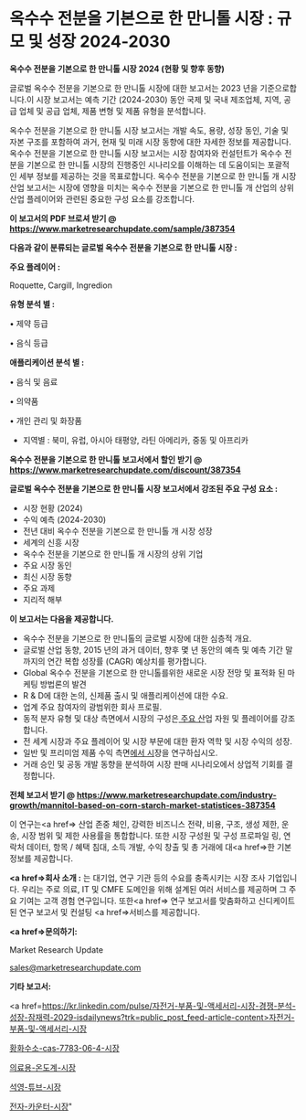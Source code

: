 # 옥수수 전분을 기본으로 한 만니톨 시장 : 규모 및 성장 2024-2030

<strong>옥수수 전분을 기본으로 한 만니톨 시장 2024 (현황 및 향후 동향)</strong>

글로벌 옥수수 전분을 기본으로 한 만니톨 시장에 대한 보고서는 2023 년을 기준으로합니다.이 시장 보고서는 예측 기간 (2024-2030) 동안 국제 및 국내 제조업체, 지역, 공급 업체 및 공급 업체, 제품 변형 및 제품 유형을 분석합니다.

옥수수 전분을 기본으로 한 만니톨 시장 보고서는 개발 속도, 용량, 성장 동인, 기술 및 자본 구조를 포함하여 과거, 현재 및 미래 시장 동향에 대한 자세한 정보를 제공합니다. 옥수수 전분을 기본으로 한 만니톨 시장 보고서는 시장 참여자와 컨설턴트가 옥수수 전분을 기본으로 한 만니톨 시장의 진행중인 시나리오를 이해하는 데 도움이되는 포괄적 인 세부 정보를 제공하는 것을 목표로합니다. 옥수수 전분을 기본으로 한 만니톨 개 시장 산업 보고서는 시장에 영향을 미치는 옥수수 전분을 기본으로 한 만니톨 개 산업의 상위 산업 플레이어와 관련된 중요한 구성 요소를 강조합니다.



<strong>이 보고서의 PDF 브로셔 받기 @ <a href=https://www.marketresearchupdate.com/sample/387354>https://www.marketresearchupdate.com/sample/387354</a></strong>



<strong>다음과 같이 분류되는 글로벌 옥수수 전분을 기본으로 한 만니톨 시장 :</strong>



<strong>주요 플레이어 :</strong>

Roquette, Cargill, Ingredion



<strong>유형 분석 별 :</strong>

• 제약 등급

• 음식 등급



<strong>애플리케이션 분석 별 :</strong>

• 음식 및 음료

• 의약품

• 개인 관리 및 화장품

<ul>
  <li>지역별 : 북미, 유럽, 아시아 태평양, 라틴 아메리카, 중동 및 아프리카</li>
</ul>


<strong>옥수수 전분을 기본으로 한 만니톨 보고서에서 할인 받기 @ <a href=https://www.marketresearchupdate.com/discount/387354>https://www.marketresearchupdate.com/discount/387354</a></strong>



<strong>글로벌 옥수수 전분을 기본으로 한 만니톨 시장 보고서에서 강조된 주요 구성 요소 :</strong>
<ul>
  <li>시장 현황 (2024)</li>
  <li>수익 예측 (2024-2030)</li>
  <li>전년 대비 옥수수 전분을 기본으로 한 만니톨 개 시장 성장</li>
  <li>세계의 신흥 시장</li>
  <li>옥수수 전분을 기본으로 한 만니톨 개 시장의 상위 기업</li>
  <li>주요 시장 동인</li>
  <li>최신 시장 동향</li>
  <li>주요 과제</li>
  <li>지리적 해부</li>
</ul>


<strong>이 보고서는 다음을 제공합니다.</strong>
<ul>
  <li>옥수수 전분을 기본으로 한 만니톨의 글로벌 시장에 대한 심층적 개요.</li>
  <li>글로벌 산업 동향, 2015 년의 과거 데이터, 향후 몇 년 동안의 예측 및 예측 기간 말까지의 연간 복합 성장률 (CAGR) 예상치를 평가합니다.</li>
  <li>Global 옥수수 전분을 기본으로 한 만니톨를위한 새로운 시장 전망 및 표적화 된 마케팅 방법론의 발견</li>
  <li>R &amp; D에 대한 논의, 신제품 출시 및 애플리케이션에 대한 수요.</li>
  <li>업계 주요 참여자의 광범위한 회사 프로필.</li>
  <li>동적 분자 유형 및 대상 측면에서 시장의 구성은<a href=> 주요 산</a>업 자원 및 플레이어를 강조합니다.</li>
  <li>전 세계 시장과 주요 플레이어 및 시장 부문에 대한 환자 역학 및 시장 수익의 성장.</li>
  <li>일반 및 프리미엄 제품 수익 측면<a href=>에서 시</a>장을 연구하십시오.</li>
  <li>거래 승인 및 공동 개발 동향을 분석하여 시장 판매 시나리오에서 상업적 기회를 결정합니다.</li>
</ul>



<strong>전체 보고서 받기 @ <a href=https://www.marketresearchupdate.com/industry-growth/mannitol-based-on-corn-starch-market-statistices-387354>https://www.marketresearchupdate.com/industry-growth/mannitol-based-on-corn-starch-market-statistices-387354</a></strong>

이 연구는<a href=> 산업 존중</a> 체인, 강력한 비즈니스 전략, 비용, 구조, 생성 제한, 운송, 시장 범위 및 제한 사용률을 통합합니다. 또한 시장 구성원 및 구성 프로파일 링, 연락처 데이터, 항목 / 혜택 침대, 소득 개발, 수익 창출 및 총 거래에 대<a href=>한 기본 </a>정보를 제공합니다.



<strong><a href=>회사 소</a>개 :</strong>
는 대기업, 연구 기관 등의 수요를 충족시키는 시장 조사 기업입니다. 우리는 주로 의료, IT 및 CMFE 도메인을 위해 설계된 여러 서비스를 제공하며 그 주요 기여는 고객 경험 연구입니다. 또한<a href=> 연구 보</a>고서를 맞춤화하고 신디케이트 된 연구 보고서 및 컨설팅 <a href=>서비스</a>를 제공합니다.



<strong><a href=>문의하기:</a></strong>

Market Research Update

sales@marketresearchupdate.com



<strong>기타 보고서:</strong>

<a href=https://kr.linkedin.com/pulse/자전거-부품-및-액세서리-시장-경쟁-분석-성장-잠재력-2029-isdailynews?trk=public_post_feed-article-content>자전거-부품-및-액세서리-시장</a>

<a href=https://www.linkedin.com/pulse/황화수소-cas-7783-06-4-시장-세분화-연구-및-목표-고객2029년/>황화수소-cas-7783-06-4-시장</a>

<a href=https://www.linkedin.com/pulse/의료용-온도계-시장-경쟁-분석-및-성장-잠재력-2029-trendsetters-talk-360-analysis-ije7f/>의료용-온도계-시장</a>

<a href=https://www.linkedin.com/pulse/석영-튜브-시장-규모-및-성장-2023-market-matrix-musings-analysis-qxhlf/>석영-튜브-시장</a>

<a href=https://www.linkedin.com/pulse/전자-카운터-시장-현재-및-미래-성장-2030-survey-spotlight-pro-24-analysis-tj1kc/>전자-카운터-시장</a>"

